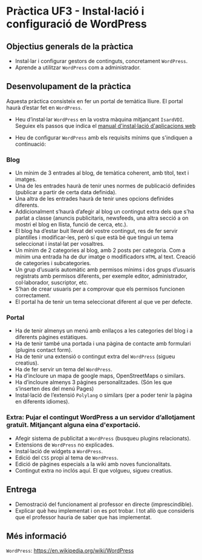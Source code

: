 # Pràctica UF3 - Instal·lació i configuració de WordPress
## Objectius generals de la pràctica
* Instal·lar i configurar gestors de continguts, concretament `WordPress`.
* Aprende a utilitzar `WordPress` com a administrador.

## Desenvolupament de la pràctica

Aquesta pràctica consisteix en fer un portal de temàtica lliure. El portal haurà d’estar fet en `WordPress`.

* Heu d’instal·lar `WordPress` en la vostra màquina mitjançant `IsardVDI`. Seguiex els passos que indica el [manual d'instal·lació d'aplicacions web](installacio-aplicacions-web.md)

* Heu de configurar `WordPress` amb els requisits mínims que s'indiquen a continuació:

### Blog
* Un mínim de 3 entrades al blog, de temàtica coherent, amb títol, text i imatges.
* Una de les entrades haurà de tenir unes normes de publicació definides (publicar a partir de certa data definida).
* Una altra de les entrades haurà de tenir unes opcions definides diferents.
* Addicionalment s’haurà d’afegir al blog un contingut extra dels que s’ha parlat a classe (anuncis publicitaris, newsfeeds, una altra secció a on mostri el blog en llista, funció de cerca, etc.).
* El blog ha d’estar buit llevat del vostre contingut, res de fer servir plantilles i modificar-les, però sí que està bé que tingui un tema seleccionat i instal·lat per vosaltres.
* Un mínim de 2 categories al blog, amb 2 posts per categoria. Com a mínim una entrada ha de dur imatge o modificadors `HTML` al text. Creació de categories i subcategories.
* Un grup d’usuaris automàtic amb permisos mínims i dos grups d’usuaris registrats amb permisos diferents, per exemple editor, administrador, col·laborador, suscriptor, etc.
* S’han de crear usuaris per a comprovar que els permisos funcionen correctament.
* El portal ha de tenir un tema seleccionat diferent al que ve per defecte.

### Portal
* Ha de tenir almenys un menú amb enllaços a les categories del blog i a diferents pàgines estàtiques.
* Ha de tenir també una portada i una pàgina de contacte amb formulari (plugins contact form).
* Ha de tenir una extensió o contingut extra del `WordPress` (sigueu creatius).
* Ha de fer servir un tema del `WordPress`.
* Ha d’incloure un mapa de google maps, OpenStreetMaps o similars.
* Ha d’incloure almenys 3 pàgines personalitzades. (Són les que s’inserten des del menú Pages)
* Instal·lació de l’extensió `Polylang` o similars (per a poder tenir la pàgina en diferents idiomes).

### Extra: Pujar el contingut WordPress a un servidor d’allotjament gratuït. Mitjançant alguna eina d'exportació.
* Afegir sistema de publicitat a `WordPress` (busqueu plugins relacionats).
* Extensions de `WordPress` no explicades.
* Instal·lació de widgets a `WordPress`.
* Edició del `CSS` propi al tema de `WordPress`.
* Edició de pàgines especials a la wiki amb noves funcionalitats.
* Contingut extra no inclós aquí. El que volgueu, sigueu creatius.

## Entrega
* Demostració del funcionament al professor en directe (imprescindible).
* Explicar què heu implementat i on es pot trobar. I tot allò que consideris que el professor hauria de saber que has implementat.

## Més informació
`WordPress`: https://en.wikipedia.org/wiki/WordPress
